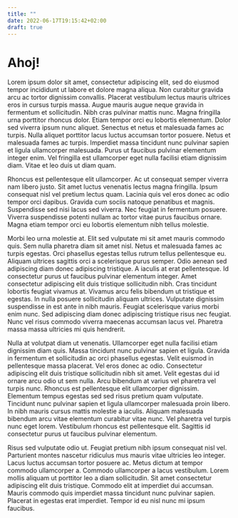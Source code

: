 ```yaml
---
title: ""
date: 2022-06-17T19:15:42+02:00
draft: true
---
```


# Ahoj!

Lorem ipsum dolor sit amet, consectetur adipiscing elit, sed do eiusmod tempor incididunt ut labore et dolore magna aliqua. Non curabitur gravida arcu ac tortor dignissim convallis. Placerat vestibulum lectus mauris ultrices eros in cursus turpis massa. Augue mauris augue neque gravida in fermentum et sollicitudin. Nibh cras pulvinar mattis nunc. Magna fringilla urna porttitor rhoncus dolor. Etiam tempor orci eu lobortis elementum. Dolor sed viverra ipsum nunc aliquet. Senectus et netus et malesuada fames ac turpis. Nulla aliquet porttitor lacus luctus accumsan tortor posuere. Netus et malesuada fames ac turpis. Imperdiet massa tincidunt nunc pulvinar sapien et ligula ullamcorper malesuada. Purus ut faucibus pulvinar elementum integer enim. Vel fringilla est ullamcorper eget nulla facilisi etiam dignissim diam. Vitae et leo duis ut diam quam.

Rhoncus est pellentesque elit ullamcorper. Ac ut consequat semper viverra nam libero justo. Sit amet luctus venenatis lectus magna fringilla. Ipsum consequat nisl vel pretium lectus quam. Lacinia quis vel eros donec ac odio tempor orci dapibus. Gravida cum sociis natoque penatibus et magnis. Suspendisse sed nisi lacus sed viverra. Nec feugiat in fermentum posuere. Viverra suspendisse potenti nullam ac tortor vitae purus faucibus ornare. Magna etiam tempor orci eu lobortis elementum nibh tellus molestie.

Morbi leo urna molestie at. Elit sed vulputate mi sit amet mauris commodo quis. Sem nulla pharetra diam sit amet nisl. Netus et malesuada fames ac turpis egestas. Orci phasellus egestas tellus rutrum tellus pellentesque eu. Aliquam ultrices sagittis orci a scelerisque purus semper. Odio aenean sed adipiscing diam donec adipiscing tristique. A iaculis at erat pellentesque. Id consectetur purus ut faucibus pulvinar elementum integer. Amet consectetur adipiscing elit duis tristique sollicitudin nibh. Cras tincidunt lobortis feugiat vivamus at. Vivamus arcu felis bibendum ut tristique et egestas. In nulla posuere sollicitudin aliquam ultrices. Vulputate dignissim suspendisse in est ante in nibh mauris. Feugiat scelerisque varius morbi enim nunc. Sed adipiscing diam donec adipiscing tristique risus nec feugiat. Nunc vel risus commodo viverra maecenas accumsan lacus vel. Pharetra massa massa ultricies mi quis hendrerit.

Nulla at volutpat diam ut venenatis. Ullamcorper eget nulla facilisi etiam dignissim diam quis. Massa tincidunt nunc pulvinar sapien et ligula. Gravida in fermentum et sollicitudin ac orci phasellus egestas. Velit euismod in pellentesque massa placerat. Vel eros donec ac odio. Consectetur adipiscing elit duis tristique sollicitudin nibh sit amet. Velit egestas dui id ornare arcu odio ut sem nulla. Arcu bibendum at varius vel pharetra vel turpis nunc. Rhoncus est pellentesque elit ullamcorper dignissim. Elementum tempus egestas sed sed risus pretium quam vulputate. Tincidunt nunc pulvinar sapien et ligula ullamcorper malesuada proin libero. In nibh mauris cursus mattis molestie a iaculis. Aliquam malesuada bibendum arcu vitae elementum curabitur vitae nunc. Vel pharetra vel turpis nunc eget lorem. Vestibulum rhoncus est pellentesque elit. Sagittis id consectetur purus ut faucibus pulvinar elementum.

Risus sed vulputate odio ut. Feugiat pretium nibh ipsum consequat nisl vel. Parturient montes nascetur ridiculus mus mauris vitae ultricies leo integer. Lacus luctus accumsan tortor posuere ac. Metus dictum at tempor commodo ullamcorper a. Commodo ullamcorper a lacus vestibulum. Lorem mollis aliquam ut porttitor leo a diam sollicitudin. Sit amet consectetur adipiscing elit duis tristique. Commodo elit at imperdiet dui accumsan. Mauris commodo quis imperdiet massa tincidunt nunc pulvinar sapien. Placerat in egestas erat imperdiet. Tempor id eu nisl nunc mi ipsum faucibus.